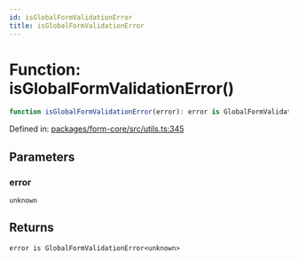 ```yaml
---
id: isGlobalFormValidationError
title: isGlobalFormValidationError
---
```


<!-- DO NOT EDIT: this page is autogenerated from the type comments -->

# Function: isGlobalFormValidationError()

```ts
function isGlobalFormValidationError(error): error is GlobalFormValidationError<unknown>
```

Defined in: [packages/form-core/src/utils.ts:345](https://github.com/TanStack/form/blob/main/packages/form-core/src/utils.ts#L345)

## Parameters

### error

`unknown`

## Returns

`error is GlobalFormValidationError<unknown>`
